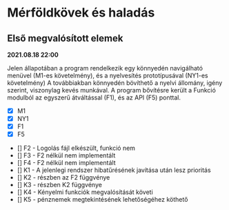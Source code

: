 # Mérföldkövek és haladás

## Első megvalósított elemek

**2021.08.18 22:00**

Jelen állapotában a program rendelkezik egy könnyedén navigálható menüvel (M1-es követelmény), és a nyelvesítés prototípusával (NY1-es követelmény) A továbbiakban könnyedén bövíthető a nyelvi állomány, igény szerint, viszonylag kevés munkával.
A program bővítésre került a Funkció modulból az egyszerű átváltással (F1), és az API (F5) ponttal.
 - [X] M1
 - [X] NY1
 - [X] F1
 - [X] F5
 - [] F2 - Logolás fájl elkészült, funkció nem
 - [] F3 - F2 nélkül nem implementált
 - [] F4 - F2 nélkül nem implementált
 - [] K1 - A jelenlegi rendszer hibatűrésének javítása után lesz prioritás
 - [] K2 - részben az F2 függvénye
 - [] K3 - részben K2 függvénye
 - [] K4 - Kényelmi funkciók megvalósítását követi
 - [] K5 - pénznemek megtekintésének lehetőségéhez köthető

